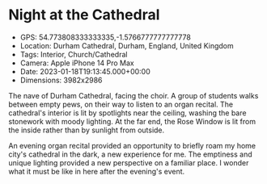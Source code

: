 # Night at the Cathedral

- GPS: 54.773808333333335,-1.5766777777777778
- Location: Durham Cathedral, Durham, England, United Kingdom
- Tags: Interior, Church/Cathedral
- Camera: Apple iPhone 14 Pro Max
- Date: 2023-01-18T19:13:45.000+00:00
- Dimensions: 3982x2986

The nave of Durham Cathedral, facing the choir. A group of students walks between empty pews, on their way to listen to an organ recital. The cathedral's interior is lit by spotlights near the ceiling, washing the bare stonework with moody lighting. At the far end, the Rose Window is lit from the inside rather than by sunlight from outside.

An evening organ recital provided an opportunity to briefly roam my home city's cathedral in the dark, a new experience for me. The emptiness and unique lighting provided a new perspective on a familiar place. I wonder what it must be like in here after the evening's event.
